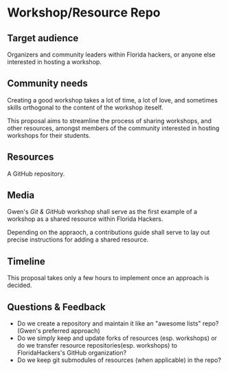 # Workshop/Resource Repo

## Target audience

Organizers and community leaders within Florida hackers, or anyone else interested in hosting a workshop.

## Community needs

Creating a good workshop takes a lot of time, a lot of love, and sometimes skills orthogonal to the content of the workshop iteself.

This proposal aims to streamline the process of sharing workshops, and other resources, amongst members of the community interested in hosting workshops for their students.

## Resources

A GitHub repository.

## Media

Gwen's _Git & GitHub_ workshop shall serve as the first example of a workshop as a shared resource within Florida Hackers.

Depending on the appraoch, a contributions guide shall serve to lay out precise instructions for adding a shared resource.

## Timeline

This proposal takes only a few hours to implement once an approach is decided.

## Questions & Feedback

- Do we create a repository and maintain it like an "awesome lists" repo? (Gwen's preferred approach)
- Do we simply keep and update forks of resources (esp. workshops) or do we transfer resource repositories(esp. workshops) to FloridaHackers's GitHub organization?
- Do we keep git submodules of resources (when applicable) in the repo?
